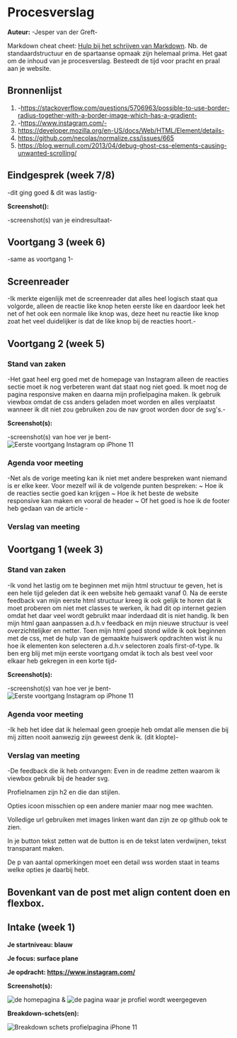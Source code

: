 # Procesverslag
**Auteur:** -Jesper van der Greft-

Markdown cheat cheet: [Hulp bij het schrijven van Markdown](https://github.com/adam-p/markdown-here/wiki/Markdown-Cheatsheet). Nb. de standaardstructuur en de spartaanse opmaak zijn helemaal prima. Het gaat om de inhoud van je procesverslag. Besteedt de tijd voor pracht en praal aan je website.



## Bronnenlijst
1. -https://stackoverflow.com/questions/5706963/possible-to-use-border-radius-together-with-a-border-image-which-has-a-gradient-
2. -https://www.instagram.com/-
3. https://developer.mozilla.org/en-US/docs/Web/HTML/Element/details-
4. https://github.com/necolas/normalize.css/issues/665
5. https://blog.wernull.com/2013/04/debug-ghost-css-elements-causing-unwanted-scrolling/ 



## Eindgesprek (week 7/8)

-dit ging goed & dit was lastig-

**Screenshot():**

-screenshot(s) van je eindresultaat-



## Voortgang 3 (week 6)

-same as voortgang 1-

## Screenreader

-Ik merkte eigenlijk met de screenreader dat alles heel logisch staat qua volgorde, alleen de reactie like knop heten eerste like en daardoor leek het net of het ook een normale like knop was, deze heet nu reactie like knop zoat het veel duidelijker is dat de like knop bij de reacties hoort.-

## Voortgang 2 (week 5)

### Stand van zaken

-Het gaat heel erg goed met de homepage van Instagram alleen de reacties sectie moet ik nog verbeteren want dat staat nog niet goed.
Ik moet nog de pagina responsive maken en daarna mijn profielpagina maken.
Ik gebruik viewbox omdat de css anders geladen moet worden en alles verplaatst wanneer ik dit niet zou gebruiken zou de nav groot worden door de svg's.-

**Screenshot(s):**

-screenshot(s) van hoe ver je bent-
![Eerste voortgang Instagram op iPhone 11](images/tweedevoortgang.png)

### Agenda voor meeting

-Net als de vorige meeting kan ik niet met andere bespreken want niemand is er elke keer.
Voor mezelf wil ik de volgende punten bespreken:
~ Hoe ik de reacties sectie goed kan krijgen
~ Hoe ik het beste de website responsive kan maken en vooral de header
~ Of het goed is hoe ik de footer heb gedaan van de article -


### Verslag van meeting



## Voortgang 1 (week 3)

### Stand van zaken

-Ik vond het lastig om te beginnen met mijn html structuur te geven, het is een hele tijd geleden dat ik
een website heb gemaakt vanaf 0. Na de eerste feedback van mijn eerste html structuur kreeg ik ook gelijk te
horen dat ik moet proberen om niet met classes te werken, ik had dit op internet gezien omdat het daar veel wordt
gebruikt maar inderdaad dit is niet handig. Ik ben mijn html gaan aanpassen a.d.h.v feedback en mijn nieuwe structuur
is veel overzichtelijker en netter.
Toen mijn html goed stond wilde ik ook beginnen met de css, met de hulp van de gemaakte huiswerk opdrachten wist ik nu
hoe ik elementen kon selecteren a.d.h.v selectoren zoals first-of-type.
Ik ben erg blij met mijn eerste voortgang omdat ik toch als best veel voor elkaar heb gekregen in een korte tijd-

**Screenshot(s):**

-screenshot(s) van hoe ver je bent-
![Eerste voortgang Instagram op iPhone 11](images/eerstevoortgang.png)

### Agenda voor meeting

-Ik heb het idee dat ik helemaal geen groepje heb omdat alle mensen die bij mij zitten nooit aanwezig zijn geweest denk ik. (dit klopte)-


### Verslag van meeting

-De feedback die ik heb ontvangen: 
Even in de readme zetten waarom ik viewbox gebruik bij de header svg.

Profielnamen zijn h2 en die dan stijlen.

Opties icoon misschien op een andere manier maar nog mee wachten.

Volledige url gebruiken met images linken want dan zijn ze op github ook te zien.

In je button tekst zetten wat de button is en de tekst laten verdwijnen, tekst transparant maken.

De p van aantal opmerkingen moet een detail wss worden staat in teams welke opties je daarbij hebt.

Bovenkant van de post met align content doen en flexbox.
-



## Intake (week 1)

**Je startniveau: blauw**

**Je focus: surface plane**

**Je opdracht: https://www.instagram.com/** 

**Screenshot(s):**

![de homepagina](images/instagram-homepage.PNG)
&
![de pagina waar je profiel wordt weergegeven](images/instagram-profiel.PNG)

**Breakdown-schets(en):**

![Breakdown schets profielpagina iPhone 11](images/breakdown-schets-profiel.png)
